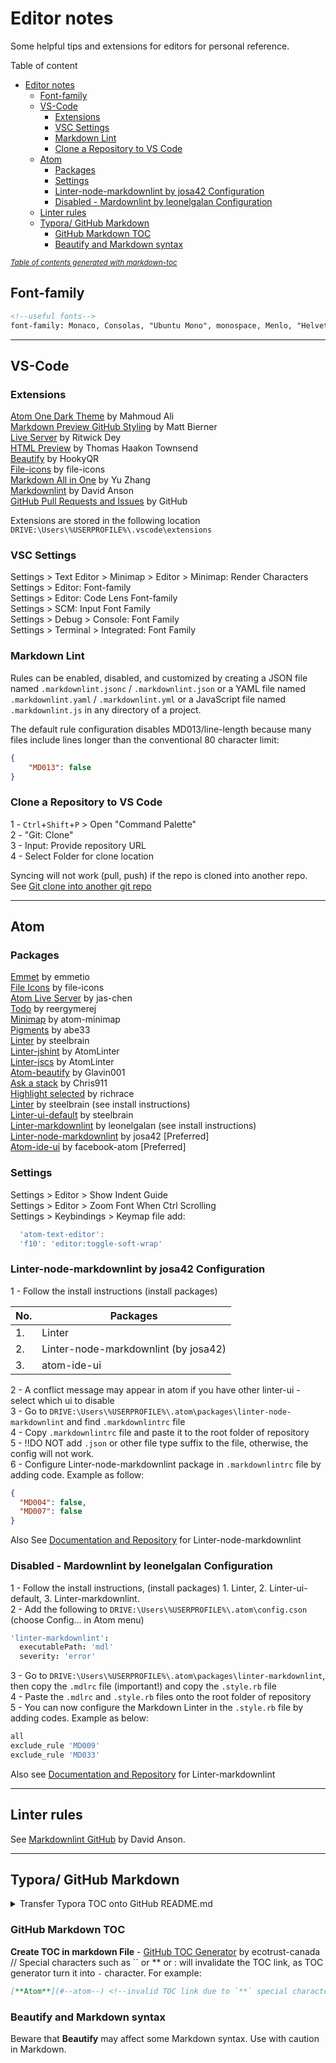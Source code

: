 # Editor notes

Some helpful tips and extensions for editors for personal reference.

Table of content

- [Editor notes](#editor-notes)
  - [Font-family](#font-family)
  - [VS-Code](#vs-code)
    - [Extensions](#extensions)
    - [VSC Settings](#vsc-settings)
    - [Markdown Lint](#markdown-lint)
    - [Clone a Repository to VS Code](#clone-a-repository-to-vs-code)
  - [Atom](#atom)
    - [Packages](#packages)
    - [Settings](#settings)
    - [Linter-node-markdownlint by josa42 Configuration](#linter-node-markdownlint-by-josa42-configuration)
    - [Disabled - Mardownlint by leonelgalan Configuration](#disabled---mardownlint-by-leonelgalan-configuration)
  - [Linter rules](#linter-rules)
  - [Typora/ GitHub Markdown](#typora-github-markdown)
    - [GitHub Markdown TOC](#github-markdown-toc)
    - [Beautify and Markdown syntax](#beautify-and-markdown-syntax)

<small><i><a href='http://ecotrust-canada.github.io/markdown-toc/'>Table of contents generated with markdown-toc</a></i></small>

## Font-family

```html
<!--useful fonts-->
font-family: Monaco, Consolas, "Ubuntu Mono", monospace, Menlo, "Helvetica Neue Light", "Helvetica Neue";
```

---

## VS-Code

### Extensions

[Atom One Dark Theme](https://marketplace.visualstudio.com/items?itemName=akamud.vscode-theme-onedark) by Mahmoud Ali  
[Markdown Preview GitHub Styling](https://marketplace.visualstudio.com/items?itemName=bierner.markdown-preview-github-styles) by Matt Bierner  
[Live Server](https://marketplace.visualstudio.com/items?itemName=ritwickdey.LiveServer) by Ritwick Dey  
[HTML Preview](https://marketplace.visualstudio.com/items?itemName=tht13.html-preview-vscode) by Thomas Haakon Townsend  
[Beautify](https://marketplace.visualstudio.com/items?itemName=HookyQR.beautify) by HookyQR  
[File-icons](https://marketplace.visualstudio.com/items?itemName=file-icons.file-icons) by file-icons  
[Markdown All in One](https://marketplace.visualstudio.com/items?itemName=yzhang.markdown-all-in-one) by Yu Zhang  
[Markdownlint](https://marketplace.visualstudio.com/items?itemName=DavidAnson.vscode-markdownlint) by David Anson  
[GitHub Pull Requests and Issues](https://marketplace.visualstudio.com/items?itemName=GitHub.vscode-pull-request-github) by GitHub  

Extensions are stored in the following location  
`DRIVE:\Users\%USERPROFILE%\.vscode\extensions`

### VSC Settings

Settings > Text Editor > Minimap > Editor > Minimap: Render Characters  
Settings > Editor: Font-family  
Settings > Editor: Code Lens Font-family  
Settings > SCM: Input Font Family  
Settings > Debug > Console: Font Family  
Settings > Terminal > Integrated: Font Family  

### Markdown Lint

Rules can be enabled, disabled, and customized by creating a JSON file
named `.markdownlint.jsonc` / `.markdownlint.json` or a YAML file named
`.markdownlint.yaml` / `.markdownlint.yml` or a JavaScript file named
`.markdownlint.js` in any directory of a project.  

The default rule configuration disables MD013/line-length because many
files include lines longer than the conventional 80 character limit:  

```json
{
    "MD013": false
}
```

### Clone a Repository to VS Code

1 - `Ctrl`+`Shift`+`P` > Open "Command Palette"  
2 - "Git: Clone"  
3 - Input: Provide repository URL  
4 - Select Folder for clone location  

Syncing will not work (pull, push) if the repo is cloned into another repo. See [Git clone into another git repo](https://stackoverflow.com/questions/10360342/git-clone-into-another-existing-git-repo)  

---

## Atom

### Packages

[Emmet](https://atom.io/packages/emmet) by emmetio  
[File Icons](https://atom.io/packages/file-icons) by file-icons  
[Atom Live Server](https://atom.io/packages/atom-live-server) by jas-chen  
[Todo](https://atom.io/packages/todo) by reergymerej  
[Minimap](https://atom.io/packages/minimap) by atom-minimap  
[Pigments](https://atom.io/packages/pigments) by abe33  
[Linter](https://atom.io/packages/linter) by steelbrain  
[Linter-jshint](https://atom.io/packages/linter-jshint) by AtomLinter  
[Linter-jscs](https://atom.io/packages/linter-jscs) by AtomLinter  
[Atom-beautify](https://atom.io/packages/atom-beautify) by Glavin001  
[Ask a stack](https://atom.io/packages/ask-stack) by Chris911  
[Highlight selected](https://atom.io/packages/highlight-selected) by richrace  
[Linter](https://atom.io/packages/linter) by steelbrain (see install instructions)  
[Linter-ui-default](https://atom.io/packages/linter-ui-default) by steelbrain  
[Linter-markdownlint](https://atom.io/packages/linter-markdownlint) by leonelgalan (see install instructions)  
[Linter-node-markdownlint](https://atom.io/packages/linter-node-markdownlint) by josa42 [Preferred]  
[Atom-ide-ui](https://atom.io/packages/atom-ide-ui) by facebook-atom [Preferred]  

### Settings

  Settings > Editor > Show Indent Guide  
  Settings > Editor > Zoom Font When Ctrl Scrolling  
  Settings > Keybindings > Keymap file add:  

  ```js
    'atom-text-editor':
    'f10': 'editor:toggle-soft-wrap'
  ```  

### Linter-node-markdownlint by josa42 Configuration

1 - Follow the install instructions (install packages)  

|No.|Packages|
|---|--------|
|1.|Linter|
|2.|Linter-node-markdownlint (by josa42)|
|3.|atom-ide-ui|

2 - A conflict message may appear in atom if you have other linter-ui - select which ui to disable  
3 - Go to `DRIVE:\Users\%USERPROFILE%\.atom\packages\linter-node-markdownlint` and find `.markdownlintrc` file  
4 - Copy `.markdownlintrc` file and paste it to the root folder of repository  
5 - !!DO NOT add `.json` or other file type suffix to the file, otherwise, the config will not work.  
6 - Configure Linter-node-markdownlint package in `.markdownlintrc` file by adding code. Example as follow:  

```json
{
  "MD004": false,
  "MD007": false
}
```

Also See [Documentation and Repository](https://github.com/josa42/atom-linter-node-markdownlint) for Linter-node-markdownlint

### Disabled - Mardownlint by leonelgalan Configuration

1 - Follow the install instructions, (install packages) 1. Linter, 2. Linter-ui-default, 3. Linter-markdownlint.  
2 - Add the following to `DRIVE:\Users\%USERPROFILE%\.atom\config.cson` (choose Config... in Atom menu)

```cson
'linter-markdownlint':
  executablePath: 'mdl'
  severity: 'error'
```

3 - Go to `DRIVE:\Users\%USERPROFILE%\.atom\packages\linter-markdownlint`, then copy the `.mdlrc` file (important!) and copy the `.style.rb` file  
4 - Paste the `.mdlrc` and `.style.rb` files onto the root folder of repository  
5 - You can now configure the Markdown Linter in the `.style.rb` file by adding codes. Example as below:

```rb
all
exclude_rule 'MD009'
exclude_rule 'MD033'
```

Also see [Documentation and Repository](https://github.com/leonelgalan/linter-markdownlint) for Linter-markdownlint

---

## Linter rules

See [Markdownlint GitHub](https://github.com/DavidAnson/markdownlint) by David Anson.  

---

## Typora/ GitHub Markdown

<details>
  <summary>Transfer Typora TOC onto GitHub README.md</summary>

GitHub markdown uses **pandoc** markdown which differs from Typora markdown. To turn the **Typora** markdown table of content TOC into functional TOC in GitHub, we need to export the Typora file as **Markdown (other spec)**.

  1 - Go to **File > Preferences > Export**  
  2 - Add export type as **Markdown (other spec) > variant: GitHub-flavored markdown**  
  3 - Install **pandoc** as instructed  
  4 - Restart **PC? or Typora**  
  5 - Export your **Typora** file: **File > Export > Markdown (other spec)**  
  6 - Your new file should have TOC that works in GitHub `README.md` or GitHub markdown  

</details>

### GitHub Markdown TOC

**Create TOC in markdown File** - [GitHub TOC Generator](https://ecotrust-canada.github.io/markdown-toc/) by ecotrust-canada  
// Special characters such as \`\` or ** or : will invalidate the TOC link, as TOC generator turn it into `-` character. For example:

```markdown
[**Atom**](#--atom--) <!--invalid TOC link due to `**` special characters, conversion into `--` characters-->
```

### Beautify and Markdown syntax

Beware that **Beautify** may affect some Markdown syntax. Use with caution in Markdown.  
